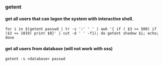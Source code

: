 ### getent

#### get all users that can logon the system with interactive shell.
```Shell
for i in $(getent passwd | tr -s ':' ' ' | awk '{ if ( $3 >= 500) if ($3 <= 1019) print $0}' | cut -d ' ' -f1); do getent shadow $i; echo; done
```


#### get all users from database (will not work with sss)
```Shell
getent -s <database> passwd
```